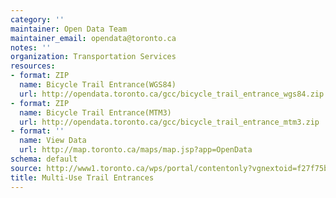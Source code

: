 ```yaml
---
category: ''
maintainer: Open Data Team
maintainer_email: opendata@toronto.ca
notes: ''
organization: Transportation Services
resources:
- format: ZIP
  name: Bicycle Trail Entrance(WGS84)
  url: http://opendata.toronto.ca/gcc/bicycle_trail_entrance_wgs84.zip
- format: ZIP
  name: Bicycle Trail Entrance(MTM3)
  url: http://opendata.toronto.ca/gcc/bicycle_trail_entrance_mtm3.zip
- format: ''
  name: View Data
  url: http://map.toronto.ca/maps/map.jsp?app=OpenData
schema: default
source: http://www1.toronto.ca/wps/portal/contentonly?vgnextoid=f27f75b59fe87410VgnVCM10000071d60f89RCRD&vgnextchannel=1a66e03bb8d1e310VgnVCM10000071d60f89RCRD
title: Multi-Use Trail Entrances
---
```

